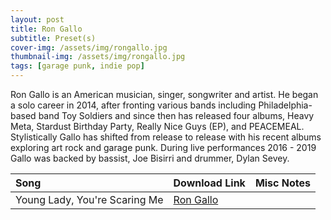 ```yaml
---
layout: post
title: Ron Gallo
subtitle: Preset(s)
cover-img: /assets/img/rongallo.jpg
thumbnail-img: /assets/img/rongallo.jpg
tags: [garage punk, indie pop]
---
```


Ron Gallo is an American musician, singer, songwriter and artist. He began a solo career in 2014, after fronting various bands including Philadelphia-based band Toy Soldiers and since then has released four albums, Heavy Meta, Stardust Birthday Party, Really Nice Guys (EP), and PEACEMEAL. Stylistically Gallo has shifted from release to release with his recent albums exploring art rock and garage punk. During live performances 2016 - 2019 Gallo was backed by bassist, Joe Bisirri and drummer, Dylan Sevey.

| Song | Download Link | Misc Notes |
| :------ |:--- |:--- |
| Young Lady, You're Scaring Me | <a href="https://github.com/JonathanHagen/jonathanhagen.github.io/blob/563d869ecab7013a2b38486256fa2c31a4be3653/presets/Ron%20Gallo.prst?raw=true" target="_blank" class="button">Ron Gallo</a> |  |
